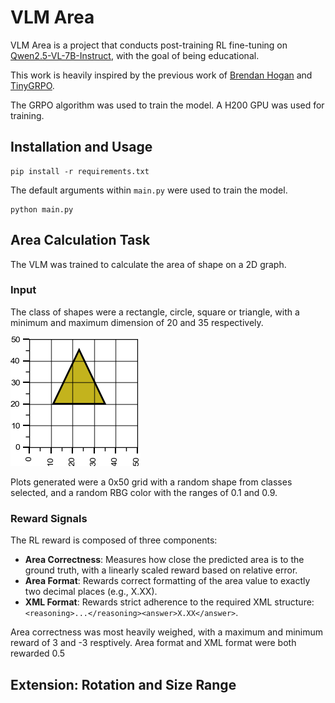 # VLM Area

VLM Area is a project that conducts post-training RL fine-tuning on [Qwen2.5-VL-7B-Instruct](https://huggingface.co/Qwen/Qwen2.5-VL-7B-Instruct), with the goal of being educational.

This work is heavily inspired by the previous work of [Brendan Hogan](https://github.com/brendanhogan/DeepSeekRL-Extended/tree/multi_modal_regression) and [TinyGRPO](https://github.com/open-thought/tiny-grpo).

The GRPO algorithm was used to train the model. A H200 GPU was used for training.

## Installation and Usage

```
pip install -r requirements.txt
```

The default arguments within `main.py` were used to train the model.

```
python main.py
```

## Area Calculation Task

The VLM was trained to calculate the area of shape on a 2D graph.

### Input

The class of shapes were a rectangle, circle, square or triangle, with a minimum and maximum dimension of 20 and 35 respectively.

![Example shape](shape.png)

Plots generated were a 0x50 grid with a random shape from classes selected, and a random RBG color with the ranges of 0.1 and 0.9.

### Reward Signals

The RL reward is composed of three components:

- **Area Correctness**: Measures how close the predicted area is to the ground truth, with a linearly scaled reward based on relative error.
- **Area Format**: Rewards correct formatting of the area value to exactly two decimal places (e.g., X.XX).
- **XML Format**: Rewards strict adherence to the required XML structure: `<reasoning>...</reasoning><answer>X.XX</answer>`.

Area correctness was most heavily weighed, with a maximum and minimum reward of 3 and -3 resptively. Area format and XML format were both rewarded 0.5

## Extension: Rotation and Size Range
